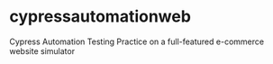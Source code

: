 # cypressautomationweb
Cypress Automation Testing Practice on a full-featured e-commerce website simulator
